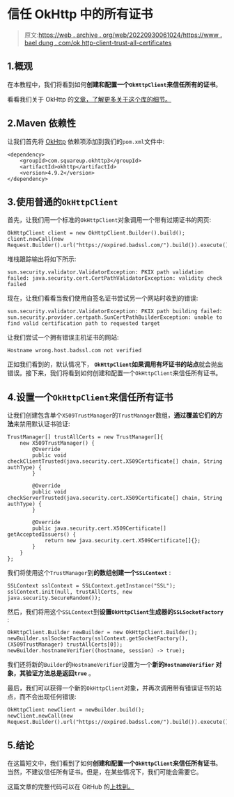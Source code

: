 # 信任 OkHttp 中的所有证书

> 原文:[https://web . archive . org/web/20220930061024/https://www . bael dung . com/ok http-client-trust-all-certificates](https://web.archive.org/web/20220930061024/https://www.baeldung.com/okhttp-client-trust-all-certificates)

## 1.概观

在本教程中，我们将看到如何**创建和配置一个`OkHttpClient`来信任所有的证书**。

看看我们关于 OkHttp 的[文章，了解更多关于这个库的细节。](/web/20220529025657/https://www.baeldung.com/tag/okhttp/)

## 2.Maven 依赖性

让我们首先将 [OkHttp](https://web.archive.org/web/20220529025657/https://search.maven.org/classic/#search%7Cgav%7C1%7Cg%3A%22com.squareup.okhttp3%22%20AND%20a%3A%22okhttp%22) 依赖项添加到我们的`pom.xml`文件中:

```
<dependency>
    <groupId>com.squareup.okhttp3</groupId>
    <artifactId>okhttp</artifactId>
    <version>4.9.2</version>
</dependency>
```

## 3.使用普通的`OkHttpClient`

首先，让我们用一个标准的`OkHttpClient`对象调用一个带有过期证书的网页:

```
OkHttpClient client = new OkHttpClient.Builder().build();
client.newCall(new Request.Builder().url("https://expired.badssl.com/").build()).execute();
```

堆栈跟踪输出将如下所示:

```
sun.security.validator.ValidatorException: PKIX path validation failed: java.security.cert.CertPathValidatorException: validity check failed
```

现在，让我们看看当我们使用自签名证书尝试另一个网站时收到的错误:

```
sun.security.validator.ValidatorException: PKIX path building failed: sun.security.provider.certpath.SunCertPathBuilderException: unable to find valid certification path to requested target
```

让我们尝试一个拥有错误主机证书的网站:

```
Hostname wrong.host.badssl.com not verified
```

正如我们看到的，默认情况下， **`OkHttpClient`如果调用有坏证书的站点**就会抛出错误。接下来，我们将看到如何创建和配置一个`OkHttpClient`来信任所有证书。

## 4.设置一个`OkHttpClient`来信任所有证书

让我们创建包含单个`X509TrustManager`的`TrustManager`数组，**通过覆盖它们的方法**来禁用默认证书验证:

```
TrustManager[] trustAllCerts = new TrustManager[]{
    new X509TrustManager() {
        @Override
        public void checkClientTrusted(java.security.cert.X509Certificate[] chain, String authType) {
        }

        @Override
        public void checkServerTrusted(java.security.cert.X509Certificate[] chain, String authType) {
        }

        @Override
        public java.security.cert.X509Certificate[] getAcceptedIssuers() {
            return new java.security.cert.X509Certificate[]{};
        }
    }
};
```

我们将使用这个`TrustManager`到**的数组创建一个`SSLContext`** :

```
SSLContext sslContext = SSLContext.getInstance("SSL");
sslContext.init(null, trustAllCerts, new java.security.SecureRandom());
```

然后，我们将用这个`SSLContext`到**设置`OkHttpClient`生成器的`SSLSocketFactory`** :

```
OkHttpClient.Builder newBuilder = new OkHttpClient.Builder();
newBuilder.sslSocketFactory(sslContext.getSocketFactory(), (X509TrustManager) trustAllCerts[0]);
newBuilder.hostnameVerifier((hostname, session) -> true);
```

我们还将新的`Builder`的`HostnameVerifier`设置为一个**新的`HostnameVerifier` 对象，其验证方法总是返回`true`** 。

最后，我们可以获得一个新的`OkHttpClient`对象，并再次调用带有错误证书的站点，而不会出现任何错误:

```
OkHttpClient newClient = newBuilder.build();
newClient.newCall(new Request.Builder().url("https://expired.badssl.com/").build()).execute();
```

## 5.结论

在这篇短文中，我们看到了如何**创建和配置一个`OkHttpClient`来信任所有证书**。当然，不建议信任所有证书。但是，在某些情况下，我们可能会需要它。

这篇文章的完整代码可以在 GitHub 的[上找到。](https://web.archive.org/web/20220529025657/https://github.com/eugenp/tutorials/tree/master/libraries-http-2)